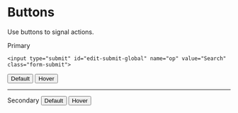 # Buttons

Use buttons to signal actions.

Primary

```
<input type="submit" id="edit-submit-global" name="op" value="Search" class="form-submit">
```
<button class="btn-primary-default">Default</button>
<button class="btn-primary-hover">Hover</button>


<hr>
Secondary
<button class="btn-secondary-default">Default</button>
<button class="btn-secondary-hover">Hover</button>